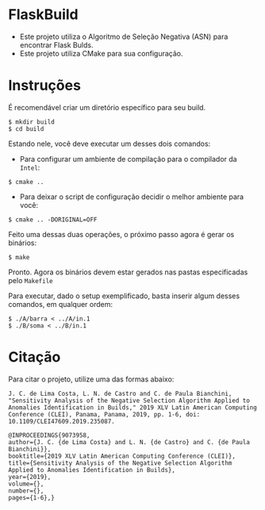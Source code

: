 # FlaskBuild
* Este projeto utiliza o Algoritmo de Seleção Negativa (ASN) para encontrar Flask Bulds.
* Este projeto utiliza CMake para sua configuração.

# Instruções
É recomendável criar um diretório específico para seu build.
```
$ mkdir build
$ cd build
```
Estando nele, você deve executar um desses dois comandos:
* Para configurar um ambiente de compilação para o compilador da ```Intel```:
```
$ cmake ..
```
* Para deixar o script de configuração decidir o melhor ambiente para você:
```
$ cmake .. -DORIGINAL=OFF
```
Feito uma dessas duas operações, o próximo passo agora é gerar os binários:
```
$ make
```
Pronto. Agora os binários devem estar gerados nas pastas especificadas pelo ```Makefile```

Para executar, dado o setup exemplificado, basta inserir algum desses comandos, em qualquer ordem:
```
$ ./A/barra < ../A/in.1
$ ./B/soma < ../B/in.1
```

# Citação
Para citar o projeto, utilize uma das formas abaixo:
```
J. C. de Lima Costa, L. N. de Castro and C. de Paula Bianchini, "Sensitivity Analysis of the Negative Selection Algorithm Applied to Anomalies Identification in Builds," 2019 XLV Latin American Computing Conference (CLEI), Panama, Panama, 2019, pp. 1-6, doi: 10.1109/CLEI47609.2019.235087.
```

```
@INPROCEEDINGS{9073958,
author={J. C. {de Lima Costa} and L. N. {de Castro} and C. {de Paula Bianchini}},
booktitle={2019 XLV Latin American Computing Conference (CLEI)},
title={Sensitivity Analysis of the Negative Selection Algorithm Applied to Anomalies Identification in Builds},
year={2019},
volume={},
number={},
pages={1-6},}
```

